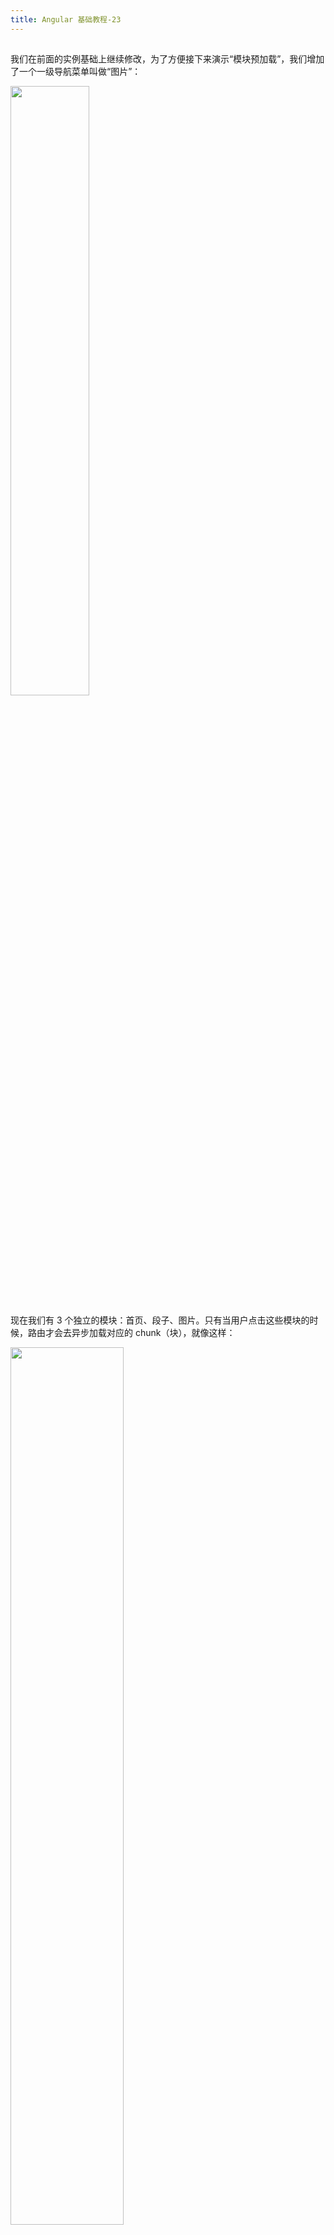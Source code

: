 ```yaml
---
title: Angular 基础教程-23
---
```

<article id="topicContainer" class="column_content"><h2 class="topic_title"></h2><div><p>我们在前面的实例基础上继续修改，为了方便接下来演示“模块预加载”，我们增加了一个一级导航菜单叫做“图片”：</p>
<p><img width="50%" src="https://images.gitbook.cn/4b42cbb0-b8de-11e9-8b62-c350e3466c22"></p>
<p>现在我们有 3 个独立的模块：首页、段子、图片。只有当用户点击这些模块的时候，路由才会去异步加载对应的 chunk（块），就像这样：</p>
<p><img width="60%" src="https://images.gitbook.cn/526bfc90-b8de-11e9-a194-19c3d4002b01"></p>
<p>一切看起来都那么完美！但是，产品经理又妖娆地走过来了，他对你说：小伙子干得不错！但是我有一个想法，你看能不能实现。虽然这种异步加载的方式确实能提升加载和执行的效率，但是用户体验并没有做到极致。你看啊，咱们是一个段子站，根据我们的统计数据，这 3 个模块用户都是一定会点的。所以，在首页模块加载完成之后，如果能把“段子”和“图片”这两个模块预先加载到客户端就好了。这样当用户点击这两个菜单的时候，看起来就像“秒开”一样，这才叫“极致体验”对吧？怎么样，有没有技术上的困难？下班之前能改好吧？</p>
<p>你一听就来劲了：看你说的，在我这儿从来不存在什么“技术上的困难”，下班之前保证搞定！</p>
<p>在这个场景下，“预加载”就派上用场了，你需要修改一下 app.routing.module.ts，相关的内容要改成这样：</p>
<pre><code>import { RouterModule, PreloadAllModules } from '@angular/router';
</code></pre>
<pre><code>RouterModule.forRoot(appRoutes,{preloadingStrategy:PreloadAllModules})
</code></pre>
<p>改完之后刷一下浏览器，效果看起来挺不错，所有模块都预加载进来了：</p>
<p><img width="60%" src="https://images.gitbook.cn/719b6290-b8de-11e9-8b62-c350e3466c22"></p>
<p>Angular 内置了两种预加载策略：PreloadAllModules 和 NoPreloading，PreloadAllModules 的意思是：预加载所有模块，不管有没有被访问到。也就是说，要么就一次预加载所有异步模块，要么就彻底不做预加载。</p>
<p>本来到这里产品经理的要求已经达成了，但是你是一个有情怀的人，一想到产品经理说的“极致体验”，还有他每次走过来的时候那种妖娆的姿势，你的热情又被点燃了起来。</p>
<p>你仔细看了一下上面的代码，总感觉这种“一次预加载所有模块”的方式太简单粗暴了一点儿。而且根据你自己的预测，将来这个系统还会开发更多的模块，如果总是一次性全部预加载，总感觉怪怪的。于是，你想进一步做一些优化，你希望实现自己的预加载策略，最好能在路由配置里面加入一些自定义的配置项，让某些模块预加载、某些模块不要进行预加载，就像这样：</p>
<pre><code>{
    path:'jokes',
    data:{preload:true},
    loadChildren: () =&gt; import("./jokes/jokes.module").then(m =&gt; m.JokesModule)
},
{
    path:'picture',
    data:{preload:false},
    loadChildren: () =&gt; import("./picture/picture.module").then(m =&gt; m.PictureModule)
}
</code></pre>
<p>当 preload 这个配置项为 true 的时候，就去预加载对应的模块，否则什么也不做。于是你实现了一个自己的预加载策略：</p>
<p><img width="40%" src="https://images.gitbook.cn/86201210-b8de-11e9-a194-19c3d4002b01"></p>
<p>my-preloading-strategy.ts 里面的内容如下：</p>
<pre><code>import { Route,PreloadingStrategy } from '@angular/router';
import { Observable } from "rxjs";
import "rxjs/add/observable/of";

export class MyPreloadingStrategy implements PreloadingStrategy {
    preload(route: Route, fn: () =&gt; Observable&lt;any&gt;): Observable&lt;any&gt;{
        return route.data&amp;&amp;route.data.preload?fn():Observable.of(null);
    }
}
</code></pre>
<p>当然，别忘记修改一下 app.routing.module.ts 里面的配置，换成你自己的预加载策略：</p>
<pre><code>RouterModule.forRoot(appRoutes,{preloadingStrategy:MyPreloadingStrategy})
</code></pre>
<p>OK，这样一来，模块预加载的控制权就完全交到你自己的手里了。你可以继续修改这个预加载策略，比如用加个延时，或者根据其它某个业务条件来决定是不是要执行预加载，如此等等。</p>
<p>产品经理笑嘻嘻地跟你说：你看，我就知道你是我们这里最流弊的，一出手分分钟搞定。</p>
<p>你乐呵呵地说：那必须啊，老将出马，一个顶俩。</p>
<p>而你心里的实际想法是：mmp 站着说话不腰疼，反正不用你写代码，你知不知道为了搞这个破东西害得我改了一大堆东西！幸亏小爷我比较机智，这次还超前做了一些灵活的配置项，就等你小子下回再来改需求了。</p>
<p>完整可运行的代码在这里：<a href="https://gitee.com/learn-angular-series/learn-router">https://gitee.com/learn-angular-series/learn-router</a>，这个例子对应的代码在 preload-module 分支上。</p></div></article>